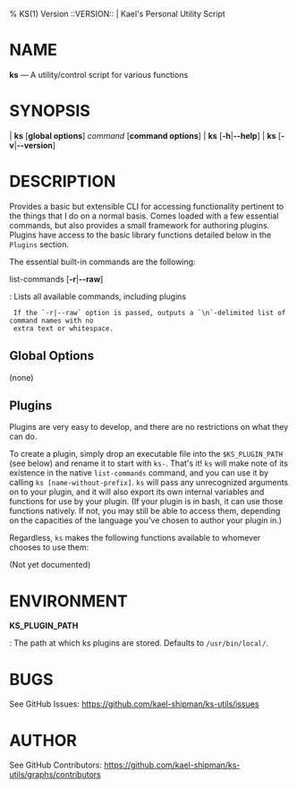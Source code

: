 % KS(1) Version ::VERSION:: | Kael's Personal Utility Script

NAME
====

**ks** — A utility/control script for various functions

SYNOPSIS
========

| **ks** \[**global options**] _command_ \[**command options**]
| **ks** \[**-h**|**--help**]
| **ks** \[**-v**|**--version**]

DESCRIPTION
===========

Provides a basic but extensible CLI for accessing functionality pertinent to the things that I do
on a normal basis. Comes loaded with a few essential commands, but also provides a small framework
for authoring plugins. Plugins have access to the basic library functions detailed below in the
`Plugins` section.

The essential built-in commands are the following:

list-commands \[**-r**|**--raw**]

:    Lists all available commands, including plugins

     If the `-r|--raw` option is passed, outputs a `\n`-delimited list of command names with no
     extra text or whitespace.

Global Options
--------------

(none)

Plugins
-------

Plugins are very easy to develop, and there are no restrictions on what they can do.

To create a plugin, simply drop an executable file into the `$KS_PLUGIN_PATH` (see below) and
rename it to start with `ks-`. That's it! `ks` will make note of its existence in the native
`list-commands` command, and you can use it by calling `ks [name-without-prefix]`. `ks` will pass
any unrecognized arguments on to your plugin, and it will also export its own internal variables
and functions for use by your plugin. (If your plugin is in bash, it can use those functions
natively.  If not, you may still be able to access them, depending on the capacities of the
language you've chosen to author your plugin in.)

Regardless, `ks` makes the following functions available to whomever chooses to use them:

(Not yet documented)


ENVIRONMENT
===========

**KS_PLUGIN_PATH**

:   The path at which ks plugins are stored. Defaults to `/usr/bin/local/`.

BUGS
====

See GitHub Issues: <https://github.com/kael-shipman/ks-utils/issues>

AUTHOR
======

See GitHub Contributors: <https://github.com/kael-shipman/ks-utils/graphs/contributors>


